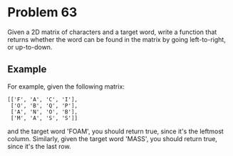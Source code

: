 # Problem 63

Given a 2D matrix of characters and a target word, write a function that returns whether the word can be found in the matrix by going left-to-right, or up-to-down.

## Example

For example, given the following matrix:

```text
[['F', 'A', 'C', 'I'],
 ['O', 'B', 'Q', 'P'],
 ['A', 'N', 'O', 'B'],
 ['M', 'A', 'S', 'S']]
```

and the target word 'FOAM', you should return true, since it's the leftmost column. Similarly, given the target word 'MASS', you should return true, since it's the last row.
